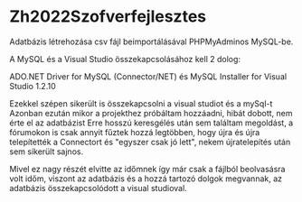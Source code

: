 # Zh2022Szofverfejlesztes
Adatbázis létrehozása csv fájl beimportálásával PHPMyAdminos MySQL-be.

A MySQL és a Visual Studio összekapcsolásához kell 2 dolog:

ADO.NET Driver for MySQL (Connector/NET)   és   MySQL Installer for Visual Studio 1.2.10 

Ezekkel szépen sikerült is összekapcsolni a visual studiot és a mySql-t
Azonban ezután mikor a projekthez próbáltam hozzáadni, hibát dobott, nem érte el az adatbázist
Erre hosszú keresgélés után sem találtam megoldást, a fórumokon is csak annyit fűztek hozzá legtöbben, hogy újra és újra telepítették a Connectort és "egyszer csak jó lett", nekem újratelepítés után sem sikerült sajnos.

Mivel ez nagy részét elvitte az időmnek így már csak a fájlból beolvasásra volt időm, viszont az adatbázis és a hozzá tartozó dolgok megvannak, az adatbázis összekapcsolódott a visual studioval.
